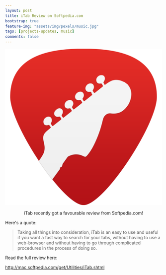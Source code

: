 ```yaml
---
layout: post
title: iTab Review on Softpedia.com
bootstrap: true
feature-img: "assets/img/pexels/music.jpg"
tags: [projects-updates, music]
comments: false
---
```


<div class="container-fluid">
	<div class="row justify-content-center align-items-center">
		<div class="col-3">
			<img src="/assets/img/music/itab/icon.png" alt="iTab Icon"
				class="img-fluid" />
		</div>
		<div class="col-9">
			<p style="text-align: center;" class="lead">
				iTab recently got a favourable review from Softpedia.com!
			</p>
			Here's a quote:
<blockquote>Taking all things into consideration, iTab is an easy to use and useful if you want a fast way to search for your tabs, without having to use a web-browser and without having to go through complicated procedures in the process of doing so.</blockquote>
Read the full review here:

<a href="http://mac.softpedia.com/get/Utilities/iTab.shtml" target="_blank">http://mac.softpedia.com/get/Utilities/iTab.shtml</a>
		</div>
	</div>
</div>
